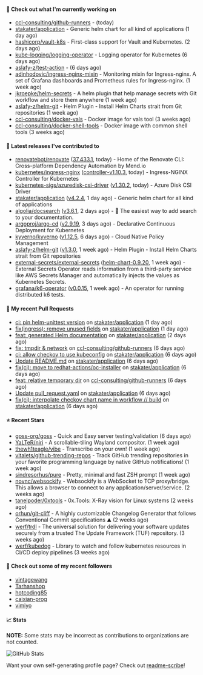 #### 👷 Check out what I'm currently working on

- [ccl-consulting/github-runners](https://github.com/ccl-consulting/github-runners) -  (today)
- [stakater/application](https://github.com/stakater/application) - Generic helm chart for all kind of applications (1 day ago)
- [hashicorp/vault-k8s](https://github.com/hashicorp/vault-k8s) - First-class support for Vault and Kubernetes. (2 days ago)
- [kube-logging/logging-operator](https://github.com/kube-logging/logging-operator) - Logging operator for Kubernetes (6 days ago)
- [aslafy-z/test-action](https://github.com/aslafy-z/test-action) -  (6 days ago)
- [adinhodovic/ingress-nginx-mixin](https://github.com/adinhodovic/ingress-nginx-mixin) - Monitoring mixin for Ingress-nginx. A set of Grafana dashboards and Prometheus rules for Ingress-nginx. (1 week ago)
- [jkroepke/helm-secrets](https://github.com/jkroepke/helm-secrets) - A helm plugin that help manage secrets with Git workflow and store them anywhere (1 week ago)
- [aslafy-z/helm-git](https://github.com/aslafy-z/helm-git) - Helm Plugin - Install Helm Charts strait from Git repositories (1 week ago)
- [ccl-consulting/docker-vals](https://github.com/ccl-consulting/docker-vals) - Docker image for vals tool (3 weeks ago)
- [ccl-consulting/docker-shell-tools](https://github.com/ccl-consulting/docker-shell-tools) - Docker image with common shell tools (3 weeks ago)

#### 🔭 Latest releases I've contributed to

- [renovatebot/renovate](https://github.com/renovatebot/renovate) ([37.433.1](https://github.com/renovatebot/renovate/releases/tag/37.433.1), today) - Home of the Renovate CLI: Cross-platform Dependency Automation by Mend.io
- [kubernetes/ingress-nginx](https://github.com/kubernetes/ingress-nginx) ([controller-v1.10.3](https://github.com/kubernetes/ingress-nginx/releases/tag/controller-v1.10.3), today) - Ingress-NGINX Controller for Kubernetes
- [kubernetes-sigs/azuredisk-csi-driver](https://github.com/kubernetes-sigs/azuredisk-csi-driver) ([v1.30.2](https://github.com/kubernetes-sigs/azuredisk-csi-driver/releases/tag/v1.30.2), today) - Azure Disk CSI Driver
- [stakater/application](https://github.com/stakater/application) ([v4.2.4](https://github.com/stakater/application/releases/tag/v4.2.4), 1 day ago) - Generic helm chart for all kind of applications
- [algolia/docsearch](https://github.com/algolia/docsearch) ([v3.6.1](https://github.com/algolia/docsearch/releases/tag/v3.6.1), 2 days ago) - :blue_book: The easiest way to add search to your documentation.
- [argoproj/argo-cd](https://github.com/argoproj/argo-cd) ([v2.9.19](https://github.com/argoproj/argo-cd/releases/tag/v2.9.19), 3 days ago) - Declarative Continuous Deployment for Kubernetes
- [kyverno/kyverno](https://github.com/kyverno/kyverno) ([v1.12.5](https://github.com/kyverno/kyverno/releases/tag/v1.12.5), 6 days ago) - Cloud Native Policy Management
- [aslafy-z/helm-git](https://github.com/aslafy-z/helm-git) ([v1.3.0](https://github.com/aslafy-z/helm-git/releases/tag/v1.3.0), 1 week ago) - Helm Plugin - Install Helm Charts strait from Git repositories
- [external-secrets/external-secrets](https://github.com/external-secrets/external-secrets) ([helm-chart-0.9.20](https://github.com/external-secrets/external-secrets/releases/tag/helm-chart-0.9.20), 1 week ago) - External Secrets Operator reads information from a third-party service like AWS Secrets Manager and automatically injects the values as Kubernetes Secrets.
- [grafana/k6-operator](https://github.com/grafana/k6-operator) ([v0.0.15](https://github.com/grafana/k6-operator/releases/tag/v0.0.15), 1 week ago) - An operator for running distributed k6 tests.

#### 🔨 My recent Pull Requests

- [ci: pin helm-unittest version](https://github.com/stakater/application/pull/337) on [stakater/application](https://github.com/stakater/application) (1 day ago)
- [fix(ingress): remove unused fields](https://github.com/stakater/application/pull/336) on [stakater/application](https://github.com/stakater/application) (1 day ago)
- [feat: generated Helm documentation](https://github.com/stakater/application/pull/335) on [stakater/application](https://github.com/stakater/application) (2 days ago)
- [fix: tmpdir &amp; network](https://github.com/ccl-consulting/github-runners/pull/5) on [ccl-consulting/github-runners](https://github.com/ccl-consulting/github-runners) (6 days ago)
- [ci: allow checkov to use kubeconfig](https://github.com/stakater/application/pull/334) on [stakater/application](https://github.com/stakater/application) (6 days ago)
- [Update README.md](https://github.com/stakater/application/pull/333) on [stakater/application](https://github.com/stakater/application) (6 days ago)
- [fix(ci): move to redhat-actions/oc-installer](https://github.com/stakater/application/pull/331) on [stakater/application](https://github.com/stakater/application) (6 days ago)
- [feat: relative temporary dir](https://github.com/ccl-consulting/github-runners/pull/4) on [ccl-consulting/github-runners](https://github.com/ccl-consulting/github-runners) (6 days ago)
- [Update pull_request.yaml](https://github.com/stakater/application/pull/328) on [stakater/application](https://github.com/stakater/application) (6 days ago)
- [fix(ci): interpolate checkov chart name in workflow // build](https://github.com/stakater/application/pull/327) on [stakater/application](https://github.com/stakater/application) (6 days ago)

#### ⭐ Recent Stars

- [goss-org/goss](https://github.com/goss-org/goss) - Quick and Easy server testing/validation (6 days ago)
- [YaLTeR/niri](https://github.com/YaLTeR/niri) - A scrollable-tiling Wayland compositor. (1 week ago)
- [thewh1teagle/vibe](https://github.com/thewh1teagle/vibe) - Transcribe on your own! (1 week ago)
- [vitalets/github-trending-repos](https://github.com/vitalets/github-trending-repos) - Track GitHub trending repositories in your favorite programming language by native GitHub notifications! (1 week ago)
- [sindresorhus/pure](https://github.com/sindresorhus/pure) - Pretty, minimal and fast ZSH prompt (1 week ago)
- [novnc/websockify](https://github.com/novnc/websockify) - Websockify is a WebSocket to TCP proxy/bridge. This allows a browser to connect  to any application/server/service. (2 weeks ago)
- [tanelpoder/0xtools](https://github.com/tanelpoder/0xtools) - 0x.Tools: X-Ray vision for Linux systems (2 weeks ago)
- [orhun/git-cliff](https://github.com/orhun/git-cliff) - A highly customizable Changelog Generator that follows Conventional Commit specifications ⛰️  (2 weeks ago)
- [werf/trdl](https://github.com/werf/trdl) - The universal solution for delivering your software updates securely from a trusted The Update Framework (TUF) repository. (3 weeks ago)
- [werf/kubedog](https://github.com/werf/kubedog) - Library to watch and follow kubernetes resources in CI/CD deploy pipelines (3 weeks ago)

#### 👯 Check out some of my recent followers

- [vintagewang](https://github.com/vintagewang)
- [Tarhanshop](https://github.com/Tarhanshop)
- [hotcoding85](https://github.com/hotcoding85)
- [caixian-prog](https://github.com/caixian-prog)
- [vimiyo](https://github.com/vimiyo)

#### 📈 Stats

**NOTE:** Some stats may be incorrect as contributions to organizations
are not counted.

![GitHub Stats](https://github-readme-stats.vercel.app/api?username=aslafy-z&count_private=false&theme=tokyonight&show_icons=true)

Want your own self-generating profile page? Check out [readme-scribe](https://github.com/muesli/readme-scribe)!

